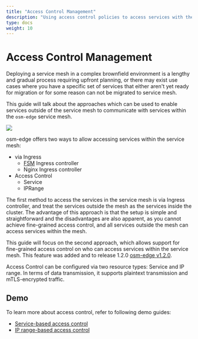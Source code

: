 ```yaml
---
title: "Access Control Management"
description: "Using access control policies to access services with the service mesh."
type: docs
weight: 10
---
```


# Access Control Management

Deploying a service mesh in a complex brownfield environment is a lengthy and gradual process requiring upfront planning, or there may exist use cases where you have a specific set of services that either aren't yet ready for migration or for some reason can not be migrated to service mesh.

This guide will talk about the approaches which can be used to enable services outside of the service mesh to communicate with services within the `osm-edge` service mesh.

![](/docs/images/access_control/arch.png)

osm-edge offers two ways to allow accessing services within the service mesh:

* via Ingress
  * [FSM](https://github.com/flomesh-io/fsm) Ingress controller
  * Nginx Ingress controller
* Access Control
  * Service
  * IPRange


The first method to access the services in the service mesh is via Ingress controller, and treat the services outside the mesh as the services inside the cluster. The advantage of this approach is that the setup is simple and straightforward and the disadvantages are also apparent, as you cannot achieve fine-grained access control, and all services outside the mesh can access services within the mesh.

This guide will focus on the second approach, which allows support for fine-grained access control on who can access services within the service mesh. This feature was added and to release 1.2.0 [osm-edge v1.2.0](https://github.com/flomesh-io/osm-edge/releases/tag/v1.2.0).

Access Control can be configured via two resource types: Service and IP range. In terms of data transmission, it supports plaintext transmission and mTLS-encrypted traffic.


## Demo

To learn more about access control, refer to following demo guides:

- [Service-based access control](/docs/demos/service_based_access_control)
- [IP range-based access control](/docs/demos/ip_range_based_access_control)
